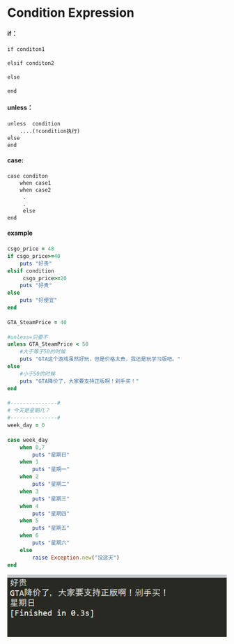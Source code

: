# Condition Expression

#### **if：**

```text
if conditon1

elsif conditon2

else

end
```

#### unless：

```text
unless  condition
    ....(!condition执行)
else
end
```

#### case:

```text
case conditon
    when case1
    when case2
     .
     .
     else
end
```

#### example

```ruby
csgo_price = 48
if csgo_price>=40
	puts "好贵"
elsif condition
 	 csgo_price>=20
	puts "好贵"
else 
	puts "好便宜"
end

GTA_SteamPrice = 40

#unless=只要不
unless GTA_SteamPrice < 50
    #大于等于50的时候
    puts "GTA这个游戏虽然好玩，但是价格太贵，我还是玩学习版吧。"
else
    #小于50的时候
    puts "GTA降价了，大家要支持正版啊！剁手买！"
end

#---------------#
# 今天是星期几？
#---------------#
week_day = 0

case week_day
    when 0,7
        puts "星期日"
    when 1
        puts "星期一"
    when 2
        puts "星期二"
    when 3
        puts "星期三"
    when 4
        puts "星期四"
    when 5
        puts "星期五"
    when 6 
        puts "星期六"
    else
        raise Exception.new("没这天")
end
```

![](../.gitbook/assets/image%20%2874%29.png)

